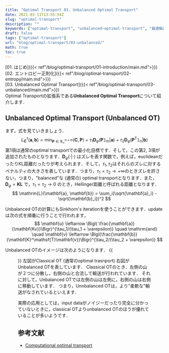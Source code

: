 ```yaml
---
title: "Optimal Transport 03. Unbalanced Optimal Transport"
date: 2021-03-11T13:55:54Z
slug: "optimal-transport"
description: ""
keywords: ["optimal-transport", "unbalanced-optimal-transport", "最適輸送理論", "最適輸送問題"]
draft: false
tags: ["optimal-transport"]
url: "blog/optimal-transport/03-unbalanced/"
math: true
toc: true
---
```

[01. はじめ]({{< ref"/blog/optimal-transport/01-introduction/main.md">}})  
[02. エントロピー正則化]({{< ref"/blog/optimal-transport/02-entropy/main.md">}})  
[03. Unbalanced Optimal Transport]({{< ref"/blog/optimal-transport/03-unbalanced/main.md">}})  
Optimal Transportの拡張系である**Unbalanced Optimal Transport**について紹介します．
## Unbalanced Optimal Transport (Unbalanced OT)
まず，式を見ていきましょう．
$$
L_\mathbf{C}^\tau (\mathbf{a}, \mathbf{b}) = \min_{\mathbf{P}\in\mathbb{R}_+^{n\times m}} \langle \mathbf{C}, \mathbf{P} \rangle
+\tau_1\mathbf{D}_\varphi(\mathbf{P}\mathbb{1}_m|\mathbf{a}) + 
\tau_2\mathbf{D}_\varphi(\mathbf{P}^\mathsf{T}\mathbb{1}_n|\mathbf{b})
$$
第1項は通常のoptimal transportでの最小化目標です．そして，この第2, 3項が追加されたものとなります．$\mathbf{D}_\varphi(\cdot|\cdot)$ はズレを表す関数で，例えば，euclideanだったりKL距離だったりが考えられます．そして，$\tau_1, \tau_2$はそれらのズレに対するペナルティの大きさを表しています．つまり，$\tau_1 = \tau_2 \rightarrow +\infty$のときズレを許さない，つまり，"balanced"な (通常の) optimal transportとなります．また，$\mathbf{D}_\varphi = \mathbf{KL}$ で，$\tau_1 = \tau_2 \rightarrow 0$ のとき，Hellinger距離と呼ばれる距離となります．
$$
\mathrm{L}(\mathbf{a}, \mathbf{b}) = \sum_i(\sqrt{\mathbf{a}_i} - \sqrt{\mathbf{b}_i})^2 
$$


Unbalanced OTの計算にもSinkhorn's iterationを使うことができます．updateは次の式を順番に行うことで行われます，
$$
\mathbf{u} \leftarrow \Bigl( \frac{\mathbf{a}}{\mathbf{Kv}}\Bigr)^{\tau_1/(\tau_1 + \varepsilon)} \quad \mathrm{and} \quad \mathbf{v} \leftarrow \Bigl(\frac{\mathbf{b}}{\mathbf{K}^\mathsf{T}\mathbf{v}}\Bigr)^{\tau_2/(\tau_2 + \varepsilon)}  
$$

Unbalanced OTのイメージは次のようになります．
{{<figure src="images/unbalancedOT.png">}}
左図がClassical OT (通常のoptimal trasnport)
右図がUnbalanced OTを表しています．
Classical OTのとき．左側の山が２つに分散し，右側の山と合流して輸送が行われています．
それに対して，Unbalanced OTでは左側の山は左側に，右側の山は右側に移動しています．
つまり，Unnbalanced OTは，より"柔軟な"輸送がなされているといえます．

実際の応用としては，input dataがノイジーだったり完全に分かっていないときに，classical OTよりunbalanced OTのほうが優れていることが多いようです．



## 参考文献  
- [Computational optimal transport](https://arxiv.org/abs/1803.00567)
